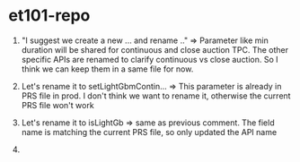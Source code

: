 # et101-repo

1. "I suggest we create a new ... and rename .."
=> Parameter like min duration will be shared for continuous and close auction TPC. The other specific APIs are renamed to clarify continuous vs close auction. So I think we can keep them in a same file for now.


2. Let's rename it to setLightGbmContin...
=> This parameter is already in PRS file in prod. I don't think we want to rename it, otherwise the current PRS file won't work


3. Let's rename it to isLightGb
=> same as previous comment. The field name is matching the current PRS file, so only updated the API name

5. 


